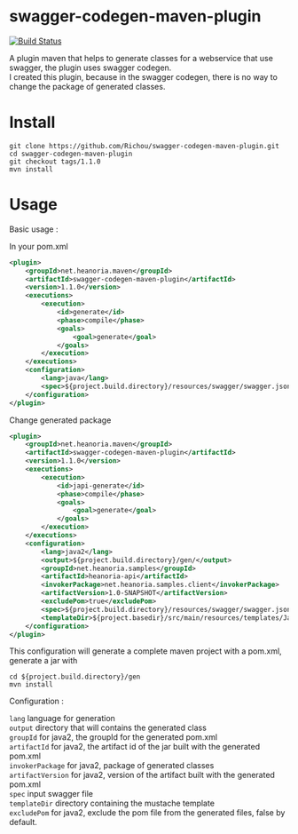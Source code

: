 # swagger-codegen-maven-plugin

[![Build Status](https://travis-ci.org/Richou/swagger-codegen-maven-plugin.svg?branch=master)](https://travis-ci.org/Richou/swagger-codegen-maven-plugin)

A plugin maven that helps to generate classes for a webservice that use swagger, the plugin uses swagger codegen.  
I created this plugin, because in the swagger codegen, there is no way to change the package of generated classes.

Install
============================

```
git clone https://github.com/Richou/swagger-codegen-maven-plugin.git
cd swagger-codegen-maven-plugin
git checkout tags/1.1.0
mvn install
```

Usage
============================

Basic usage :

In your pom.xml

```xml
<plugin>
    <groupId>net.heanoria.maven</groupId>
    <artifactId>swagger-codegen-maven-plugin</artifactId>
    <version>1.1.0</version>
    <executions>
        <execution>
            <id>generate</id>
            <phase>compile</phase>
            <goals>
                <goal>generate</goal>
            </goals>
        </execution>
    </executions>
    <configuration>
        <lang>java</lang>
        <spec>${project.build.directory}/resources/swagger/swagger.json</spec>
    </configuration>
</plugin>
```

Change generated package

```xml
<plugin>
    <groupId>net.heanoria.maven</groupId>
    <artifactId>swagger-codegen-maven-plugin</artifactId>
    <version>1.1.0</version>
    <executions>
        <execution>
            <id>japi-generate</id>
            <phase>compile</phase>
            <goals>
                <goal>generate</goal>
            </goals>
        </execution>
    </executions>
    <configuration>
        <lang>java2</lang>
        <output>${project.build.directory}/gen/</output>
        <groupId>net.heanoria.samples</groupId>
        <artifactId>heanoria-api</artifactId>
        <invokerPackage>net.heanoria.samples.client</invokerPackage>
        <artifactVersion>1.0-SNAPSHOT</artifactVersion>
        <excludePom>true</excludePom>
        <spec>${project.build.directory}/resources/swagger/swagger.json</spec>
        <templateDir>${project.basedir}/src/main/resources/templates/Java2</templateDir>
    </configuration>
</plugin>
```

This configuration will generate a complete maven project with a pom.xml, generate a jar with 

```
cd ${project.build.directory}/gen
mvn install
```

Configuration :

`lang` language for generation  
`output` directory that will contains the generated class  
`groupId` for java2, the groupId for the generated pom.xml  
`artifactId` for java2, the artifact id of the jar built with the generated pom.xml  
`invokerPackage` for java2, package of generated classes  
`artifactVersion` for java2, version of the artifact built with the generated pom.xml  
`spec` input swagger file  
`templateDir` directory containing the mustache template  
`excludePom` for java2, exclude the pom file from the generated files, false by default.

